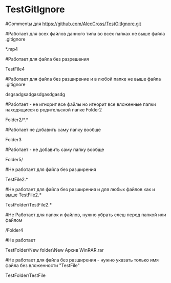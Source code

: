 # TestGitIgnore

#Commentы для https://github.com/AlecCross/TestGitIgnore.git

#Работает для всех файлов данного типа во всех папках не выше файла .gitignore
<p>*.mp4</p>

#Работает для файла без разрешения
<p>TestFile4</p>

#Работает для файла без разширение и в любой папке не выше файла .gitignore
<p>dsgsadgsadgasdgasdgasdg</p>

#Работает - не игнорит все файлы но игнорит все вложенные папки находящиеся в родительской папке Folder2
<p>Folder2/*.*</p>

#Работает не добавить саму папку вообще
<p>Folder3</p>

#Работает - не добавить саму папку вообще
<p>Folder5/</p>

#Не работает для файла без разширения
<p>TestFile2.*</p>

#Не работает для файла без разширения и для любых файлов как и выше TestFile2.*
<p>TestFolder\TestFile2.*</p>

#Не Работает для папок и файлов, нужно убрать слеш перед папкой или файлом
<p>/Folder4</p>

#Не работает
<p>TestFolder\New folder\New Архив WinRAR.rar</p>

#Не работает для файла без разширения - нужно указать только имя файла без вложенности "TestFile"
<p>TestFolder\TestFile</p>
